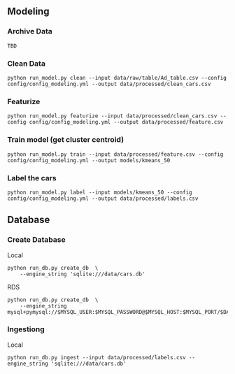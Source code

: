 

## Modeling

### Archive Data
```Shell
TBD
```

### Clean Data
```shell
python run_model.py clean --input data/raw/table/Ad_table.csv --config config/config_modeling.yml --output data/processed/clean_cars.csv
```

### Featurize
```shell
python run_model.py featurize --input data/processed/clean_cars.csv --config config/config_modeling.yml --output data/processed/feature.csv
```

### Train model (get cluster centroid)
```shell
python run_model.py train --input data/processed/feature.csv --config config/config_modeling.yml --output models/kmeans_50    
```

### Label the cars
```shell
python run_model.py label --input models/kmeans_50 --config config/config_modeling.yml --output data/processed/labels.csv
```

## Database
### Create Database

Local
```shell
python run_db.py create_db  \
    --engine_string 'sqlite:///data/cars.db'
```

RDS
```shell
python run_db.py create_db  \
    --engine_string mysql+pymysql://$MYSQL_USER:$MYSQL_PASSWORD@$MYSQL_HOST:$MYSQL_PORT/$DATABASE_NAME
```

### Ingestiong

Local
```shell
python run_db.py ingest --input data/processed/labels.csv --engine_string 'sqlite:///data/cars.db'      
```